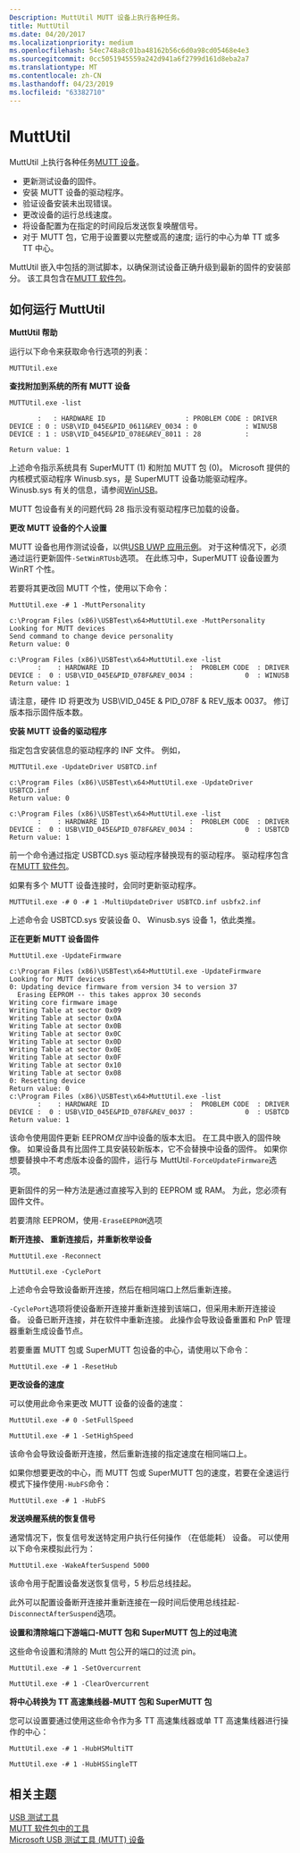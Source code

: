 ```yaml
---
Description: MuttUtil MUTT 设备上执行各种任务。
title: MuttUtil
ms.date: 04/20/2017
ms.localizationpriority: medium
ms.openlocfilehash: 54ec748a8c01ba48162b56c6d0a98cd05468e4e3
ms.sourcegitcommit: 0cc5051945559a242d941a6f2799d161d8eba2a7
ms.translationtype: MT
ms.contentlocale: zh-CN
ms.lasthandoff: 04/23/2019
ms.locfileid: "63382710"
---
```

# <a name="muttutil"></a>MuttUtil


MuttUtil 上执行各种任务[MUTT 设备](microsoft-usb-test-tool--mutt--devices.md)。

-   更新测试设备的固件。
-   安装 MUTT 设备的驱动程序。
-   验证设备安装未出现错误。
-   更改设备的运行总线速度。
-   将设备配置为在指定的时间段后发送恢复唤醒信号。
-   对于 MUTT 包，它用于设置要以完整或高的速度; 运行的中心为单 TT 或多 TT 中心。

MuttUtil 嵌入中包括的测试脚本，以确保测试设备正确升级到最新的固件的安装部分。 该工具包含在[MUTT 软件包](https://go.microsoft.com/fwlink/p/?linkid=617710)。

## <a name="how-to-run-muttutil"></a>如何运行 MuttUtil


**MuttUtil 帮助**

运行以下命令来获取命令行选项的列表：

`MUTTUtil.exe`

**查找附加到系统的所有 MUTT 设备**

`MUTTUtil.exe -list`

``` syntax
       :   : HARDWARE ID                    : PROBLEM CODE : DRIVER
DEVICE : 0 : USB\VID_045E&PID_0611&REV_0034 : 0            : WINUSB
DEVICE : 1 : USB\VID_045E&PID_078E&REV_8011 : 28           :

Return value: 1
```

上述命令指示系统具有 SuperMUTT (1) 和附加 MUTT 包 (0)。 Microsoft 提供的内核模式驱动程序 Winusb.sys，是 SuperMUTT 设备功能驱动程序。 Winusb.sys 有关的信息，请参阅[WinUSB](winusb.md)。

MUTT 包设备有关的问题代码 28 指示没有驱动程序已加载的设备。

**更改 MUTT 设备的个人设置**

MUTT 设备也用作测试设备，以供[USB UWP 应用示例](https://go.microsoft.com/fwlink/p/?linkid=309716)。 对于这种情况下，必须通过运行更新固件`-SetWinRTUsb`选项。 在此练习中，SuperMUTT 设备设置为 WinRT 个性。

若要将其更改回 MUTT 个性，使用以下命令：

`MuttUtil.exe -# 1 -MuttPersonality`

``` syntax
c:\Program Files (x86)\USBTest\x64>MuttUtil.exe -MuttPersonality
Looking for MUTT devices
Send command to change device personality
Return value: 0

c:\Program Files (x86)\USBTest\x64>MuttUtil.exe -list
       :    : HARDWARE ID                    :  PROBLEM CODE  : DRIVER
DEVICE :  0 : USB\VID_045E&PID_078F&REV_0034 :             0  : WINUSB
Return value: 1
```

请注意，硬件 ID 将更改为 USB\\VID\_045E & PID\_078F & REV\_版本 0037。 修订版本指示固件版本数。

**安装 MUTT 设备的驱动程序**

指定包含安装信息的驱动程序的 INF 文件。 例如，

`MUTTUtil.exe -UpdateDriver USBTCD.inf`

``` syntax
c:\Program Files (x86)\USBTest\x64>MuttUtil.exe -UpdateDriver USBTCD.inf
Return value: 0

c:\Program Files (x86)\USBTest\x64>MuttUtil.exe -list
       :    : HARDWARE ID                    :  PROBLEM CODE  : DRIVER
DEVICE :  0 : USB\VID_045E&PID_078F&REV_0034 :             0  : USBTCD
Return value: 1
```

前一个命令通过指定 USBTCD.sys 驱动程序替换现有的驱动程序。 驱动程序包含在[MUTT 软件包](https://go.microsoft.com/fwlink/p/?linkid=617710)。

如果有多个 MUTT 设备连接时，会同时更新驱动程序。

`MUTTUtil.exe -# 0 -# 1 -MultiUpdateDriver USBTCD.inf usbfx2.inf`

上述命令会 USBTCD.sys 安装设备 0、 Winusb.sys 设备 1，依此类推。

**正在更新 MUTT 设备固件**

`MuttUtil.exe -UpdateFirmware`

``` syntax
c:\Program Files (x86)\USBTest\x64>MuttUtil.exe -UpdateFirmware
Looking for MUTT devices
0: Updating device firmware from version 34 to version 37
  Erasing EEPROM -- this takes approx 30 seconds
Writing core firmware image
Writing Table at sector 0x09
Writing Table at sector 0x0A
Writing Table at sector 0x0B
Writing Table at sector 0x0C
Writing Table at sector 0x0D
Writing Table at sector 0x0E
Writing Table at sector 0x0F
Writing Table at sector 0x10
Writing Table at sector 0x08
0: Resetting device
Return value: 0
c:\Program Files (x86)\USBTest\x64>MuttUtil.exe -list
       :    : HARDWARE ID                    :  PROBLEM CODE  : DRIVER
DEVICE :  0 : USB\VID_045E&PID_078F&REV_0037 :             0  : USBTCD
Return value: 1
```

该命令使用固件更新 EEPROM*仅当*中设备的版本太旧。 在工具中嵌入的固件映像。 如果设备具有比固件工具安装较新版本，它不会替换中设备的固件。 如果你想要替换中不考虑版本设备的固件，运行与 MuttUtil`-ForceUpdateFirmware`选项。

更新固件的另一种方法是通过直接写入到的 EEPROM 或 RAM。 为此，您必须有固件文件。

若要清除 EEPROM，使用`-EraseEEPROM`选项

**断开连接、 重新连接后，并重新枚举设备**

`MuttUtil.exe -Reconnect`

`MuttUtil.exe -CyclePort`

上述命令会导致设备断开连接，然后在相同端口上然后重新连接。

`-CyclePort`选项将使设备断开连接并重新连接到该端口，但采用未断开连接设备。 设备已断开连接，并在软件中重新连接。 此操作会导致设备重置和 PnP 管理器重新生成设备节点。

若要重置 MUTT 包或 SuperMUTT 包设备的中心，请使用以下命令：

`MuttUtil.exe -# 1 -ResetHub`

**更改设备的速度**

可以使用此命令来更改 MUTT 设备的设备的速度：

`MuttUtil.exe -# 0 -SetFullSpeed`

`MuttUtil.exe -# 1 -SetHighSpeed`

该命令会导致设备断开连接，然后重新连接的指定速度在相同端口上。

如果你想要更改的中心，而 MUTT 包或 SuperMUTT 包的速度，若要在全速运行模式下操作使用`-HubFS`命令：

`MuttUtil.exe -# 1 -HubFS`

**发送唤醒系统的恢复信号**

通常情况下，恢复信号发送特定用户执行任何操作 （在低能耗） 设备。 可以使用以下命令来模拟此行为：

`MuttUtil.exe -WakeAfterSuspend 5000`

该命令用于配置设备发送恢复信号，5 秒后总线挂起。

此外可以配置设备断开连接并重新连接在一段时间后使用总线挂起`-DisconnectAfterSuspend`选项。

**设置和清除端口下游端口-MUTT 包和 SuperMUTT 包上的过电流**

这些命令设置和清除的 Mutt 包公开的端口的过流 pin。

`MuttUtil.exe -# 1 -SetOvercurrent`

`MuttUtil.exe -# 1 -ClearOvercurrent`

**将中心转换为 TT 高速集线器-MUTT 包和 SuperMUTT 包**

您可以设置要通过使用这些命令作为多 TT 高速集线器或单 TT 高速集线器进行操作的中心：

`MuttUtil.exe -# 1 -HubHSMultiTT`

`MuttUtil.exe -# 1 -HubHSSingleTT`

## <a name="related-topics"></a>相关主题
[USB 测试工具](usb-test-tools.md)  
[MUTT 软件包中的工具](mutt-software-package.md)  
[Microsoft USB 测试工具 (MUTT) 设备](microsoft-usb-test-tool--mutt--devices.md)  



